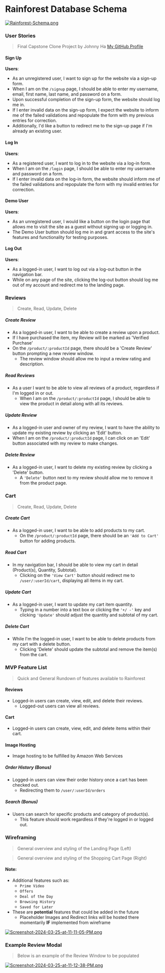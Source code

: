 # Rainforest Database Schema
[![Rainforest-Schema.png](https://i.postimg.cc/ZKyG9Fb6/Rainforest-Schema.png)](https://postimg.cc/3dYSVGDw)

### User Stories
> Final Capstone Clone Project by Johnny Ha
[My GitHub Profile](https://github.com/JohnnyHa1017)

#### Sign Up
**Users**:
- As an unregistered user, I want to sign up for the website via a sign-up form.
- When I am on the `/signup` page, I should be able to enter my username, email, first name, last name, and password on a form.
- Upon successful completion of the sign-up form, the website should log me in.
- If I enter invalid data on the sign-up form, I expect the website to inform me of the failed validations and repopulate the form with my previous entries for correction.
- Additionally, I'd like a button to redirect me to the sign-up page if I'm already an existing user.

#### Log In
**Users**:
- As a registered user, I want to log in to the website via a log-in form.
- When I am on the `/login` page, I should be able to enter my username and password on a form.
- If I enter invalid data on the log-in form, the website should inform me of the failed validations and repopulate the form with my invalid entries for correction.

#### Demo User
**Users**:
- As an unregistered user, I would like a button on the login page that allows me to visit the site as a guest without signing up or logging in.
- The Demo User button should log me in and grant access to the site's features and functionality for testing purposes.

#### Log Out
**Users**:
- As a logged-in user, I want to log out via a log-out button in the navigation bar.
- While on any page of the site, clicking the log-out button should log me out of my account and redirect me to the landing page.

### Reviews
> Create, Read, Update, Delete

##### Create Review
- As a logged-in user, I want to be able to create a review upon a product.
- If I have purchased the item, my Review will be marked as 'Verified Purchase'
- On the `/product/:productId` page, there should be a 'Create Review' button prompting a new review window.
    - The review window should allow me to input a review rating and description.

##### Read Reviews
- As a user I want to be able to view all reviews of a product, regardless if I'm logged in or out.
    - When I am on the `/product/:productId` page, I should be able to view the product in detail along with all its reviews.

##### Update Review
- As a logged-in user and owner of my review, I want to have the ability to update my existing review by clicking an 'Edit' button.
- When I am on the `/product/:productId` page, I can click on an 'Edit' button associated with my review to make changes.

##### Delete Review
- As a logged-in user, I want to delete my existing review by clicking a 'Delete' button.
    - A `'Delete'` button next to my review should allow me to remove it from the product page.

### Cart
> Create, Read, Update, Delete

##### Create Cart
- As a logged-in user, I want to be able to add products to my cart.
    - On the `/product/:productId` page, there should be an `'Add to Cart'` button for adding products.

##### Read Cart
- In my navigation bar, I should be able to view my cart in detail (Product(s), Quantity, Subtotal).
    - Clicking on the `'View Cart'` button should redirect me to `/user/:userId/cart`, displaying all items in my cart.

##### Update Cart
- As a logged-in user, I want to update my cart item quantity.
    - Typing in a number into a text box or clicking the `'+/ -'` key and clicking `'Update'` should adjust the quantity and subtotal of my cart.

##### Delete Cart
- While I'm the logged-in user, I want to be able to delete products from my cart with a delete button.
    - Clicking 'Delete' should update the subtotal and remove the item(s) from the cart.

### MVP Feature List
> Quick and General Rundown of features available to Rainforest

#### Reviews
  - Logged-in users can create, view, edit, and delete their reviews.
    - Logged-out users can view all reviews.

#### Cart
  - Logged-in users can create, view, edit, and delete items within their cart.

#### Image Hosting
  - Image hosting to be fulfilled by Amazon Web Services

##### Order History (Bonus)
  - Logged-in users can view their order history once a cart has been checked out.
    - Redirecting them to `/user/:userId/orders`

##### Search (Bonus)
  - Users can search for specific products and category of product(s).
    - This feature should work regardless if they're logged in or logged out.

### Wireframing
> General overview and styling of the Landing Page (Left)

> General overview and styling of the Shopping Cart Page (Right)

#### Note:
- Additional features such as:
    - `Prime Video`
    - `Offers`
    - `Deal of the Day`
    - `Browsing History`
    - `Saved for Later`
- These are __potential__ features that could be added in the future
    - Placeholder Images and Redirect links will be hosted there momentarily __IF__ implemented from wireframe

[![Screenshot-2024-03-25-at-11-11-05-PM.png](https://i.postimg.cc/t4tnjMcT/Screenshot-2024-03-25-at-11-11-05-PM.png)](https://postimg.cc/hXvt8pcW)

### Example Review Modal
> Below is an example of the Review Window to be populated

[![Screenshot-2024-03-25-at-11-12-38-PM.png](https://i.postimg.cc/JzWHSLPv/Screenshot-2024-03-25-at-11-12-38-PM.png)](https://postimg.cc/RNX0njrL)
